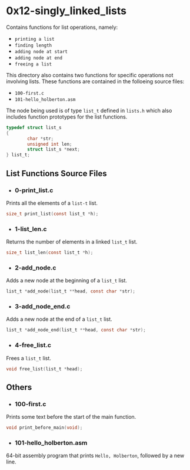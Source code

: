 # 0x12-singly_linked_lists
Contains functions for list operations, namely:
- `printing a list`
- `finding length`
- `adding node at start`
- `adding node at end`
- `freeing a list`

This directory also contains two functions for specific operations not involving lists.
These functions are contained in the folloeing source files:
- `100-first.c`
- `101-hello_holberton.asm`

The node being used is of type `list_t` defined in `lists.h` which also includes
function prototypes for the list functions.
```C
typedef struct list_s
{
        char *str;
        unsigned int len;
        struct list_s *next;
} list_t;
```
## List Functions Source Files
- ### 0-print_list.c
Prints all the elements of a `list-t` list.
```C
size_t print_list(const list_t *h);
```

- ### 1-list_len.c
Returns the number of elements in a linked `list_t` list.
```C
size_t list_len(const list_t *h);
```

- ### 2-add_node.c
Adds a new node at the beginning of a `list_t` list.
```C
list_t *add_node(list_t **head, const char *str);
```

- ### 3-add_node_end.c
Adds a new node at the end of a `list_t` list.
```C
list_t *add_node_end(list_t **head, const char *str);
```

- ### 4-free_list.c
Frees a `list_t` list.
```C
void free_list(list_t *head);
```

## Others
- ### 100-first.c
Prints some text before the start of the main function.
```C
void print_before_main(void);
```

- ### 101-hello_holberton.asm
64-bit assembly program that prints `Hello, Holberton`, followed by a new line.
